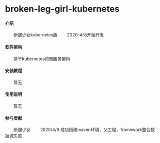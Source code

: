 # broken-leg-girl-kubernetes

#### 介绍
  &emsp;&emsp;断腿少女kubernetes版
  &emsp;&emsp;2020-4-8开始开发

#### 软件架构
  &emsp;&emsp;基于kubernetes的微服务架构

#### 安装教程
  &emsp;&emsp;暂无

#### 使用说明
  &emsp;&emsp;暂无

#### 参与贡献
  &emsp;&emsp;断腿少女
  &emsp;&emsp;2020/4/9 成功搭建maven环境，父工程，framework整合数据源失败
